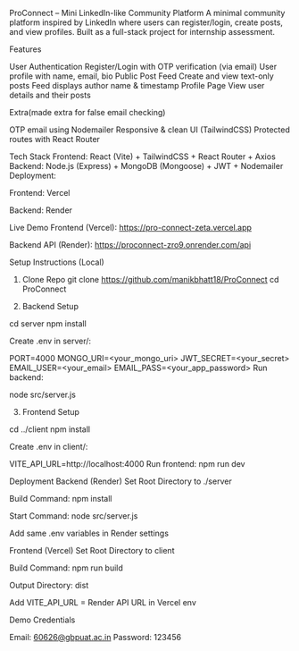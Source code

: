 ProConnect – Mini LinkedIn-like Community Platform
A minimal community platform inspired by LinkedIn where users can register/login, create posts, and view profiles. Built as a full-stack project for internship assessment.

Features

User Authentication
Register/Login with OTP verification (via email)
User profile with name, email, bio
Public Post Feed
Create and view text-only posts
Feed displays author name & timestamp
Profile Page
View user details and their posts

Extra(made extra for false email checking)

OTP email using Nodemailer
Responsive & clean UI (TailwindCSS)
Protected routes with React Router

Tech Stack
Frontend: React (Vite) + TailwindCSS + React Router + Axios
Backend: Node.js (Express) + MongoDB (Mongoose) + JWT + Nodemailer
Deployment:

Frontend: Vercel

Backend: Render

Live Demo
Frontend (Vercel): https://pro-connect-zeta.vercel.app

Backend API (Render): https://proconnect-zro9.onrender.com/api

Setup Instructions (Local)

1. Clone Repo
git clone https://github.com/manikbhatt18/ProConnect
cd ProConnect

2. Backend Setup

cd server
npm install

Create .env in server/:

PORT=4000
MONGO_URI=<your_mongo_uri>
JWT_SECRET=<your_secret>
EMAIL_USER=<your_email>
EMAIL_PASS=<your_app_password>
Run backend:

node src/server.js

3. Frontend Setup

cd ../client
npm install

Create .env in client/:

VITE_API_URL=http://localhost:4000
Run frontend:
npm run dev

Deployment
Backend (Render)
Set Root Directory to ./server

Build Command: npm install

Start Command: node src/server.js

Add same .env variables in Render settings

Frontend (Vercel)
Set Root Directory to client

Build Command: npm run build

Output Directory: dist

Add VITE_API_URL = Render API URL in Vercel env

Demo Credentials

Email: 60626@gbpuat.ac.in
Password: 123456
